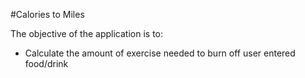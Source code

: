 #Calories to Miles 

The objective of the application is to:

* Calculate the amount of exercise needed to burn off user entered food/drink


